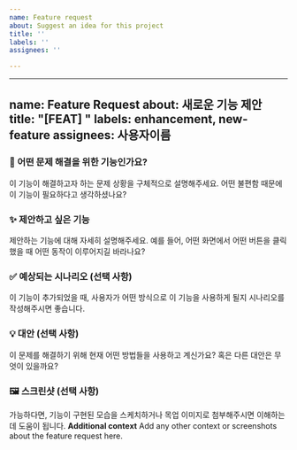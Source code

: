 ```yaml
---
name: Feature request
about: Suggest an idea for this project
title: ''
labels: ''
assignees: ''

---
```


---
name: Feature Request
about: 새로운 기능 제안
title: "[FEAT] "
labels: enhancement, new-feature
assignees: 사용자이름
---

### 🚀 어떤 문제 해결을 위한 기능인가요?

이 기능이 해결하고자 하는 문제 상황을 구체적으로 설명해주세요.
어떤 불편함 때문에 이 기능이 필요하다고 생각하셨나요?

### ✨ 제안하고 싶은 기능

제안하는 기능에 대해 자세히 설명해주세요.
예를 들어, 어떤 화면에서 어떤 버튼을 클릭했을 때 어떤 동작이 이루어지길 바라나요?

### ✅ 예상되는 시나리오 (선택 사항)

이 기능이 추가되었을 때, 사용자가 어떤 방식으로 이 기능을 사용하게 될지 시나리오를 작성해주시면 좋습니다.

### 💡 대안 (선택 사항)

이 문제를 해결하기 위해 현재 어떤 방법들을 사용하고 계신가요?
혹은 다른 대안은 무엇이 있을까요?

### 🖼️ 스크린샷 (선택 사항)

가능하다면, 기능이 구현된 모습을 스케치하거나 목업 이미지로 첨부해주시면 이해하는 데 도움이 됩니다.
**Additional context**
Add any other context or screenshots about the feature request here.

